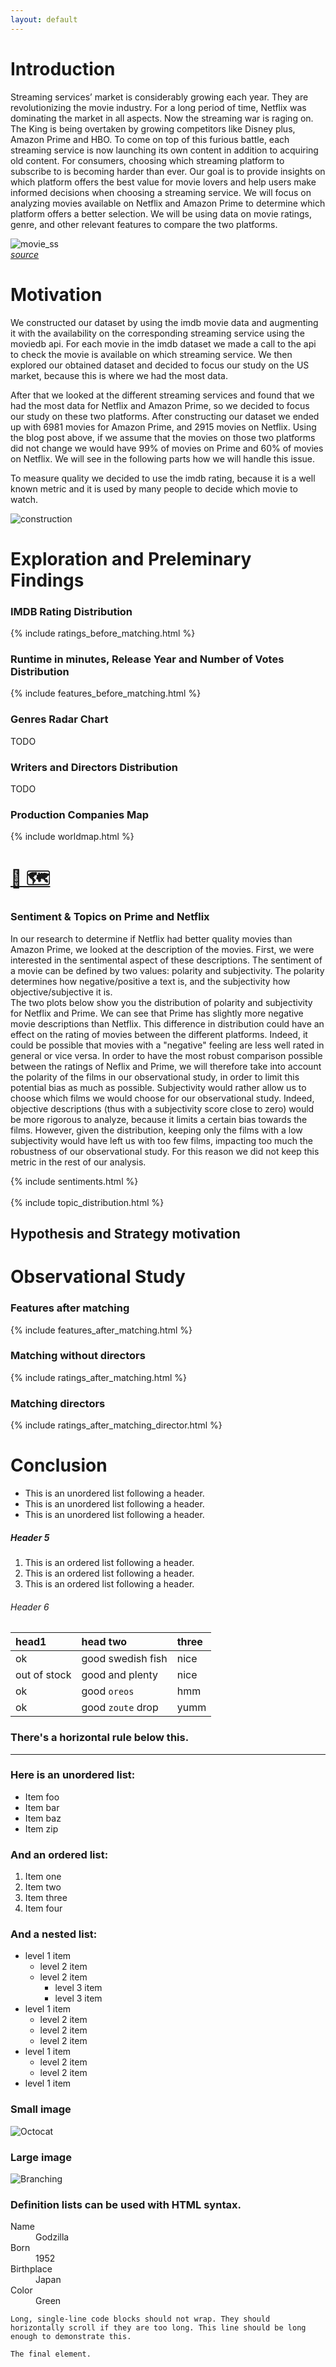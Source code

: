 ```yaml
---
layout: default
---
```


# Introduction

Streaming services’ market is considerably growing each year. They are revolutionizing the movie industry. For a long period of time, Netflix was dominating the market in all aspects. Now the streaming war is raging on. The King is being overtaken by growing competitors like Disney plus, Amazon Prime and HBO. To come on top of this furious battle, each streaming service is now launching its own content in addition to acquiring old content. For consumers, choosing which streaming platform to subscribe to is becoming harder than ever. Our goal is to provide insights on which platform offers the best value for movie lovers and help users make informed decisions when choosing a streaming service. We will focus on analyzing movies available on Netflix and Amazon Prime to determine which platform offers a better selection. We will be using data on movie ratings, genre, and other relevant features to compare the two platforms.

![movie_ss](assets/images/movies_ss.png)  
*[source](https://blog.reelgood.com/which-streaming-service-offers-the-best-bang-for-your-buck)*


# Motivation
We constructed our dataset by using the imdb movie data and augmenting it with the availability on the corresponding 
streaming service using the moviedb api. For each movie in the imdb dataset we made a call to the api to check the movie 
is available on which streaming service. We then explored our obtained dataset and decided to focus our study on the US market, because this is where we had the most data.

After that we looked at the different streaming services and found that we had the most data for Netflix and Amazon Prime, 
so we decided to focus our study on these two platforms. After constructing our dataset we ended up with 6981 movies for 
Amazon Prime, and 2915 movies on Netflix. Using the blog post above, if we assume that the movies on those two platforms
did not change we would have 99% of movies on Prime and 60% of movies on Netflix. We will see in the following parts how we 
will handle this issue.

To measure quality we decided to use the imdb rating, because it is a well known metric and it is used by many people to
decide which movie to watch. 

![construction](assets/images/construction.jpeg)  


# Exploration and Preleminary Findings

### IMDB Rating Distribution
{% include ratings_before_matching.html %}

### Runtime in minutes, Release Year and Number of Votes Distribution
{% include features_before_matching.html %}
### Genres Radar Chart 
TODO

### Writers and Directors Distribution
TODO
### Production Companies Map

{% include worldmap.html %}
# [🔎 🗺️](another-page.md)

### Sentiment & Topics on Prime and Netflix

In our research to determine if Netflix had better quality movies than Amazon Prime, we looked at the description of the movies. First, we were interested in the sentimental aspect of these descriptions. The sentiment of a movie can be defined by two values: polarity and subjectivity. The polarity determines how negative/positive a text is, and the subjectivity how objective/subjective it is.  
The two plots below show you the distribution of polarity and subjectivity for Netflix and Prime. We can see that Prime has slightly more negative movie descriptions than Netflix. This difference in distribution could have an effect on the rating of movies between the different platforms. Indeed, it could be possible that movies with a "negative" feeling are less well rated in general or vice versa. In order to have the most robust comparison possible between the ratings of Neflix and Prime, we will therefore take into account the polarity of the films in our observational study, in order to limit this potential bias as much as possible. Subjectivity would rather allow us to choose which films we would choose for our observational study. Indeed, objective descriptions (thus with a subjectivity score close to zero) would be more rigorous to analyze, because it limits a certain bias towards the films. However, given the distribution, keeping only the films with a low subjectivity would have left us with too few films, impacting too much the robustness of our observational study. For this reason we did not keep this metric in the rest of our analysis. 

{% include sentiments.html %}
<br/><br/>
{% include topic_distribution.html %}

## Hypothesis and Strategy motivation


# Observational Study
### Features after matching
{% include features_after_matching.html %}
### Matching without directors
{% include ratings_after_matching.html %}
### Matching directors 
{% include ratings_after_matching_director.html %}

# Conclusion

*   This is an unordered list following a header.
*   This is an unordered list following a header.
*   This is an unordered list following a header.

##### Header 5

1.  This is an ordered list following a header.
2.  This is an ordered list following a header.
3.  This is an ordered list following a header.

###### Header 6

| head1        | head two          | three |
| :----------- | :---------------- | :---- |
| ok           | good swedish fish | nice  |
| out of stock | good and plenty   | nice  |
| ok           | good `oreos`      | hmm   |
| ok           | good `zoute` drop | yumm  |

### There's a horizontal rule below this.

* * *

### Here is an unordered list:

*   Item foo
*   Item bar
*   Item baz
*   Item zip

### And an ordered list:

1.  Item one
1.  Item two
1.  Item three
1.  Item four

### And a nested list:

- level 1 item
  - level 2 item
  - level 2 item
    - level 3 item
    - level 3 item
- level 1 item
  - level 2 item
  - level 2 item
  - level 2 item
- level 1 item
  - level 2 item
  - level 2 item
- level 1 item

### Small image

![Octocat](https://github.githubassets.com/images/icons/emoji/octocat.png)

### Large image

![Branching](https://guides.github.com/activities/hello-world/branching.png)


### Definition lists can be used with HTML syntax.

<dl>
<dt>Name</dt>
<dd>Godzilla</dd>
<dt>Born</dt>
<dd>1952</dd>
<dt>Birthplace</dt>
<dd>Japan</dd>
<dt>Color</dt>
<dd>Green</dd>
</dl>

```
Long, single-line code blocks should not wrap. They should horizontally scroll if they are too long. This line should be long enough to demonstrate this.
```

```
The final element.
```
